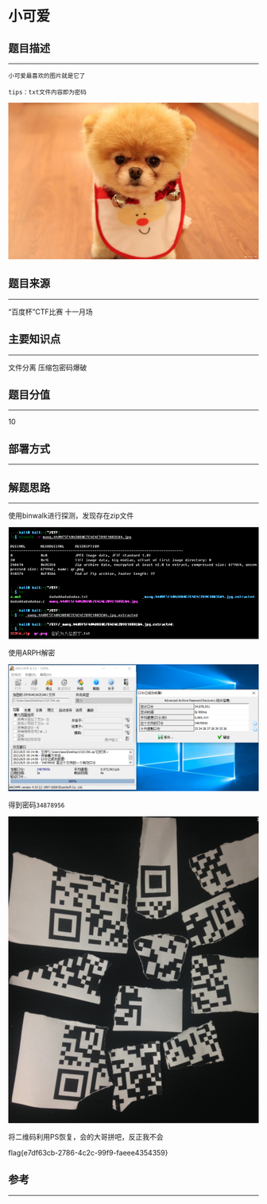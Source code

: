 # 小可爱

## 题目描述
---
```
小可爱最喜欢的图片就是它了

tips：txt文件内容即为密码
```

![](images/ctf-2021-06-03-15-42-58.png)

## 题目来源
---
“百度杯”CTF比赛 十一月场

## 主要知识点
---
文件分离 压缩包密码爆破

## 题目分值
---
10

## 部署方式
---


## 解题思路
---

使用binwalk进行探测，发现存在zip文件

![](images/ctf-2021-06-05-19-02-38.png)

使用ARPH解密

![](images/ctf-2021-06-05-19-15-23.png)

得到密码`34878956` 

![](images/ctf-2021-06-05-19-16-28.png)

将二维码利用PS恢复，会的大哥拼吧，反正我不会

flag{e7df63cb-2786-4c2c-99f9-faeee4354359}

## 参考
---
